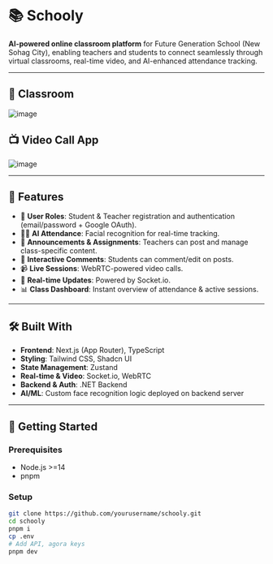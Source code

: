 # 📚 Schooly

**AI-powered online classroom platform** for Future Generation School (New Sohag City), enabling teachers and students to connect seamlessly through virtual classrooms, real-time video, and AI-enhanced attendance tracking.

---

## 🏫 Classroom
![image](https://github.com/user-attachments/assets/07ee49e2-33c8-4b6c-ab79-969a21ca4f85)

## 📺 Video Call App
![image](https://github.com/user-attachments/assets/9a163a3f-e1e5-46e9-88f0-bd04cfbd966d)

---

## 🌟 Features

- 👥 **User Roles**: Student & Teacher registration and authentication (email/password + Google OAuth).
- 🕵️‍♂️ **AI Attendance**: Facial recognition for real-time tracking.
- 📢 **Announcements & Assignments**: Teachers can post and manage class-specific content.
- 💬 **Interactive Comments**: Students can comment/edit on posts.
- 📹 **Live Sessions**: WebRTC-powered video calls.
- 🔄 **Real-time Updates**: Powered by Socket.io.
- 📊 **Class Dashboard**: Instant overview of attendance & active sessions.

---

## 🛠 Built With

- **Frontend**: Next.js (App Router), TypeScript  
- **Styling**: Tailwind CSS, Shadcn UI  
- **State Management**: Zustand  
- **Real-time & Video**: Socket.io, WebRTC  
- **Backend & Auth**: .NET Backend  
- **AI/ML**: Custom face recognition logic deployed on backend server

---

## 🚀 Getting Started

### Prerequisites

- Node.js >=14  
- pnpm  

### Setup

```bash
git clone https://github.com/yourusername/schooly.git
cd schooly
pnpm i        
cp .env 
# Add API, agora keys
pnpm dev
